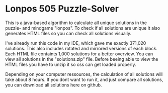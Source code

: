 # Lonpos 505 Puzzle-Solver
This is a java-based algorithm to calculate all unique solutions in the puzzle- and mindgame "lonpos". To check if all solutions are unique it also generates HTML files so you can check all solutions visually.

I've already run this code in my IDE, which gave me exactly 371,020 solutions. This also includes rotated and mirrored versions of each block. Each HTML file containts 1,000 solutions for a better overview. You can view all solutions in the "solutions.zip" file. Before beeing able to view the HTML files you have to unzip it so css can get loaded properly.

Depending on your computer ressources, the calculation of all solutions will take about 8 hours. If you dont want to run it, and just compare all solutions, you can download all solutions here on github.

